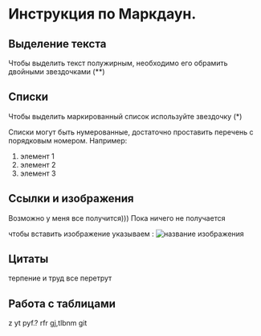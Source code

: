 # Инструкция по Маркдаун.

## Выделение текста
Чтобы выделить текст полужирным, необходимо его обрамить двойными звездочками (**)

## Списки
Чтобы  выделить маркированный список используйте звездочку (*)

Списки могут быть нумерованные, достаточно проставить перечень с порядковым номером. Например:
1. элемент 1
2. элемент 2
3. элемент 3

## Ссылки и изображения
Возможно у меня все получится)))
Пока ничего не получается






чтобы вставить изображение указываем : ![название изображения](%D0%A8%D0%BE%D0%BA.jpg)

## Цитаты
терпение и труд все перетрут
## Работа с таблицами
z yt pyf.? rfr gj,tlbnm git
